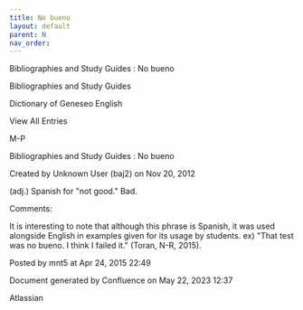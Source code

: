```yaml
---
title: No bueno
layout: default
parent: N
nav_order:
---
```


Bibliographies and Study Guides : No bueno

Bibliographies and Study Guides

Dictionary of Geneseo English

View All Entries

M-P

Bibliographies and Study Guides : No bueno

Created by  Unknown User (baj2) on Nov 20, 2012

(adj.) Spanish for &quot;not good.&quot; Bad.

Comments:

It is interesting to note that although this phrase is Spanish, it was used alongside English in examples given for its usage by students. ex) &quot;That test was no bueno. I think I failed it.&quot; (Toran, N-R, 2015).

Posted by mnt5 at Apr 24, 2015 22:49

Document generated by Confluence on May 22, 2023 12:37

Atlassian

